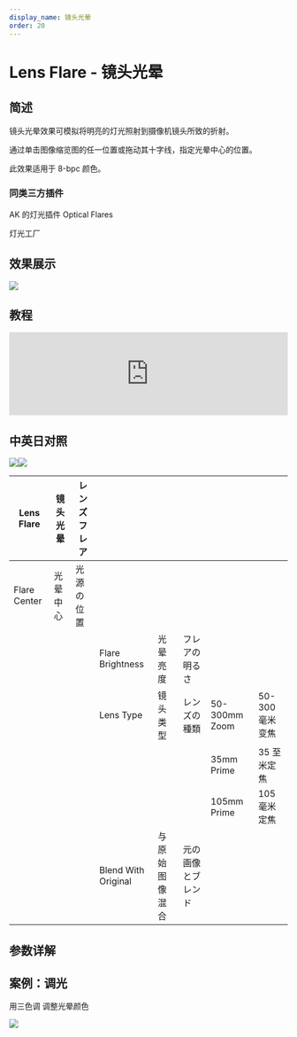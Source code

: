 ```yaml
---
display_name: 镜头光晕
order: 20
---
```


# Lens Flare - 镜头光晕

## 简述

镜头光晕效果可模拟将明亮的灯光照射到摄像机镜头所致的折射。

通过单击图像缩览图的任一位置或拖动其十字线，指定光晕中心的位置。

此效果适用于 8-bpc 颜色。

### 同类三方插件

AK 的灯光插件 Optical Flares

灯光工厂

## 效果展示

![](https://cdn.yuelili.com/20211230162700.png)

## 教程

<iframe src="https://player.bilibili.com/player.html?bvid=BV1e34y1X7Vj&page=94&high_quality=1" width="100%" allowfullscreen="allowfullscreen" frameborder="0"></iframe>

## 中英日对照

![](https://mir.yuelili.com/user/AE/effects/AE-Effects-Generate-Lens_Flare.png)![](https://mir.yuelili.com/user/AE/effects/AE-Effects-Generate-Lens_Flare_cn.png)

| Lens Flare   | 镜头光晕 | レンズフレア |                     |                |                    |               |                 |
| ------------ | -------- | ------------ | ------------------- | -------------- | ------------------ | ------------- | --------------- |
| Flare Center | 光晕中心 | 光源の位置   |                     |                |                    |               |                 |
|              |          |              | Flare Brightness    | 光晕亮度       | フレアの明るさ     |               |                 |
|              |          |              | Lens Type           | 镜头类型       | レンズの種類       | 50-300mm Zoom | 50-300 毫米变焦 |
|              |          |              |                     |                |                    | 35mm Prime    | 35 至米定焦     |
|              |          |              |                     |                |                    | 105mm Prime   | 105 毫米定焦    |
|              |          |              | Blend With Original | 与原始图像混合 | 元の画像とブレンド |               |                 |

## 参数详解

## 案例：调光

用三色调 调整光晕颜色

![](https://cdn.yuelili.com/20211230162737.png)
